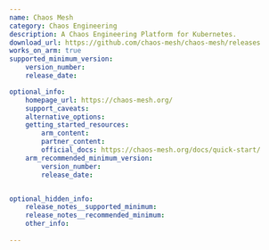 ```yaml
---
name: Chaos Mesh
category: Chaos Engineering
description: A Chaos Engineering Platform for Kubernetes.
download_url: https://github.com/chaos-mesh/chaos-mesh/releases
works_on_arm: true
supported_minimum_version:
    version_number: 
    release_date: 

optional_info:
    homepage_url: https://chaos-mesh.org/
    support_caveats:
    alternative_options:
    getting_started_resources:
        arm_content: 
        partner_content:  
        official_docs: https://chaos-mesh.org/docs/quick-start/
    arm_recommended_minimum_version:
        version_number: 
        release_date:


optional_hidden_info:
    release_notes__supported_minimum: 
    release_notes__recommended_minimum:
    other_info: 
    
---
```

